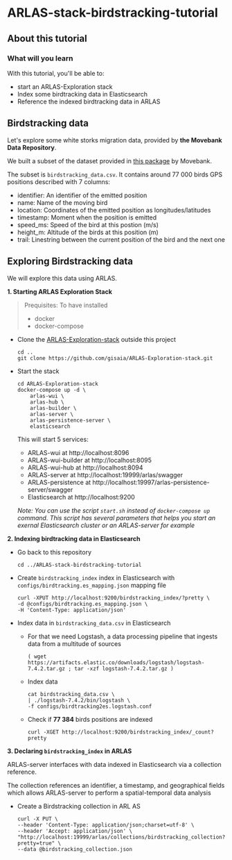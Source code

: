# ARLAS-stack-birdstracking-tutorial

## About this tutorial
### What will you learn
With this tutorial, you'll be able to:
- start an ARLAS-Exploration stack
- Index some birdtracking data in Elasticsearch
- Reference the indexed birdtracking data in ARLAS

## Birdstracking data

Let's explore some white storks migration data, provided by __the Movebank Data Repository__. 

We built a subset of the dataset provided in [this package](doi:10.5441/001/1.ck04mn78) by Movebank.

The subset is `birdstracking_data.csv`. It contains around 77 000 birds GPS positions described with 7 columns:

- identifier: An identifier of the emitted position
- name: Name of the moving bird
- location: Coordinates of the emitted position as longitudes/latitudes
- timestamp: Moment when the position is emitted
- speed_ms: Speed of the bird at this postion (m/s)
- height_m: Altitude of the birds at this position (m)
- trail: Linestring between the current position of the bird and the next one

## Exploring Birdstracking data

We will explore this data using ARLAS.

__1. Starting ARLAS Exploration Stack__

> Prequisites: To have installed
> - docker
> - docker-compose

- Clone the [ARLAS-Exploration-stack](https://github.com/gisaia/ARLAS-Exploration-stack.git) outside this project

    ```shell
    cd ..
    git clone https://github.com/gisaia/ARLAS-Exploration-stack.git
    ```
- Start the stack 
    ```shell
    cd ARLAS-Exploration-stack
    docker-compose up -d \
        arlas-wui \
        arlas-hub \
        arlas-builder \
        arlas-server \
        arlas-persistence-server \
        elasticsearch
    ```
    This will start 5 services:
    - ARLAS-wui at http://localhost:8096
    - ARLAS-wui-builder at http://localhost:8095
    - ARLAS-wui-hub at http://localhost:8094
    - ARLAS-server at http://localhost:19999/arlas/swagger
    - ARLAS-persistence at http://localhost:19997/arlas-persistence-server/swagger
    - Elasticsearch at http://localhost:9200

    _Note: You can use the script `start.sh` instead of `docker-compose up` command. This script has several parameters that helps you start an exernal Elasticsearch cluster or an ARLAS-server for example_

__2. Indexing birdtracking data in Elasticsearch__

- Go back to this repository
    ```shell
    cd ../ARLAS-stack-birdstracking-tutorial
    ```
- Create `birdstracking_index` index in Elasticsearch with `configs/birdtracking.es_mapping.json` mapping file

    ```shell
    curl -XPUT http://localhost:9200/birdstracking_index/?pretty \
    -d @configs/birdtracking.es_mapping.json \
    -H 'Content-Type: application/json'

    ```
- Index data in `birdstracking_data.csv` in Elasticsearch
    - For that we need Logstash, a data processing pipeline that ingests data from a multitude of sources

        ```shell
        ( wget https://artifacts.elastic.co/downloads/logstash/logstash-7.4.2.tar.gz ; tar -xzf logstash-7.4.2.tar.gz )
        ```
    - Index data

        ```shell
        cat birdstracking_data.csv \
        | ./logstash-7.4.2/bin/logstash \
        -f configs/birdtracking2es.logstash.conf
        ```
    - Check if __77 384__ birds positions are indexed

        ```shell
        curl -XGET http://localhost:9200/birdstracking_index/_count?pretty
        ```
__3. Declaring `birdstracking_index` in ARLAS__

ARLAS-server interfaces with data indexed in Elasticsearch via a collection reference.

The collection references an identifier, a timestamp, and geographical fields which allows ARLAS-server to perform a spatial-temporal data analysis


- Create a Birdstracking collection in ARL  AS

    ```shell
    curl -X PUT \
    --header 'Content-Type: application/json;charset=utf-8' \
    --header 'Accept: application/json' \
    "http://localhost:19999/arlas/collections/birdstracking_collection?pretty=true" \
    --data @birdstracking_collection.json
    ```
